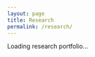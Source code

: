 ```yaml
---
layout: page
title: Research
permalink: /research/
---
```

<!-- This is the container where your research list will be loaded -->
<div id="research-list">
  <p>Loading research portfolio...</p>
</div>

<script>
function loadResearchContent() {
  // IMPORTANT: Replace the URL below with the URL for your new research-content.html file.
  const contentUrl = 'https://giulianoformisano.github.io/research-content.html?v=' + new Date().getTime();

  fetch(contentUrl)
    .then(response => {
      if (!response.ok) {
        throw new Error('Network response was not ok. Check the file URL.');
      }
      return response.text();
    })
    .then(htmlContent => {
      // Place the fetched content into the 'research-list' div
      document.getElementById('research-list').innerHTML = htmlContent;
    })
    .catch(error => {
      console.error('Error fetching research content:', error);
      document.getElementById('research-list').innerHTML = '<p>Could not load research content.</p>';
    });
}

// 1. Load the content when the page is first opened.
document.addEventListener('DOMContentLoaded', loadResearchContent);

// 2. Set the content to automatically refresh every 30 seconds.
setInterval(loadResearchContent, 30000);
</script>
